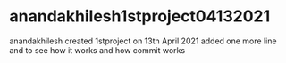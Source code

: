 # anandakhilesh1stproject04132021
anandakhilesh created  1stproject on 13th April 2021
added one more line and to see how it works and how commit works
